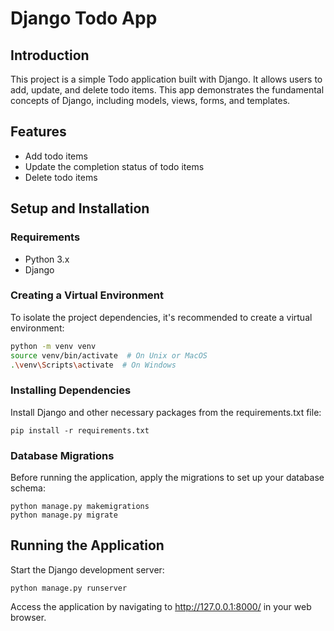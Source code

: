 # Django Todo App

## Introduction

This project is a simple Todo application built with Django. It allows users to add, update, and delete todo items. This app demonstrates the fundamental concepts of Django, including models, views, forms, and templates.

## Features

- Add todo items
- Update the completion status of todo items
- Delete todo items

## Setup and Installation

### Requirements

- Python 3.x
- Django

### Creating a Virtual Environment

To isolate the project dependencies, it's recommended to create a virtual environment:

```bash
python -m venv venv
source venv/bin/activate  # On Unix or MacOS
.\venv\Scripts\activate  # On Windows
```

### Installing Dependencies

Install Django and other necessary packages from the requirements.txt file:

```
pip install -r requirements.txt
```

### Database Migrations

Before running the application, apply the migrations to set up your database schema:

```
python manage.py makemigrations
python manage.py migrate
```

## Running the Application

Start the Django development server:

```
python manage.py runserver
```

Access the application by navigating to http://127.0.0.1:8000/ in your web browser.
